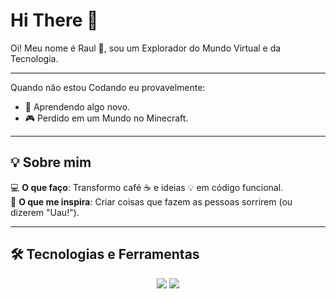 # Hi There 👋

Oi! Meu nome é Raul 👋, sou um Explorador do Mundo Virtual e da Tecnologia.

---

Quando não estou Codando eu provavelmente:
- 🌱 Aprendendo algo novo.
- 🎮 Perdido em um Mundo no Minecraft.

---

## 💡 Sobre mim

💻 **O que faço**: Transformo café ☕ e ideias 💡 em código funcional.  
🎨 **O que me inspira**: Criar coisas que fazem as pessoas sorrirem (ou dizerem "Uau!").

---

## 🛠️ Tecnologias e Ferramentas

<p align="center">
  <img src="https://img.shields.io/badge/Java-ED8B00?style=for-the-badge&logo=java&logoColor=white" />
  <img src="https://img.shields.io/badge/VS%20Code-007ACC?style=for-the-badge&logo=visual-studio-code&logoColor=white" />
</p>
